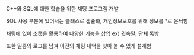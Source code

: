 C++와 SQL에 대한 학습을 위한 채팅 프로그램 개발

SQL 사용 부분에 있어서는 클래스로 캡슐화, 개인정보보호를 위해 정보를 *로 은닉함

채팅에 있어 소캣을 활룡하여 다양한 기능을 삽입 ex) 귓속말, 단체 톡방

또한 일종의 로그를 남겨 이전의 채팅 내역을 찾아 볼 수 있게 설계함
